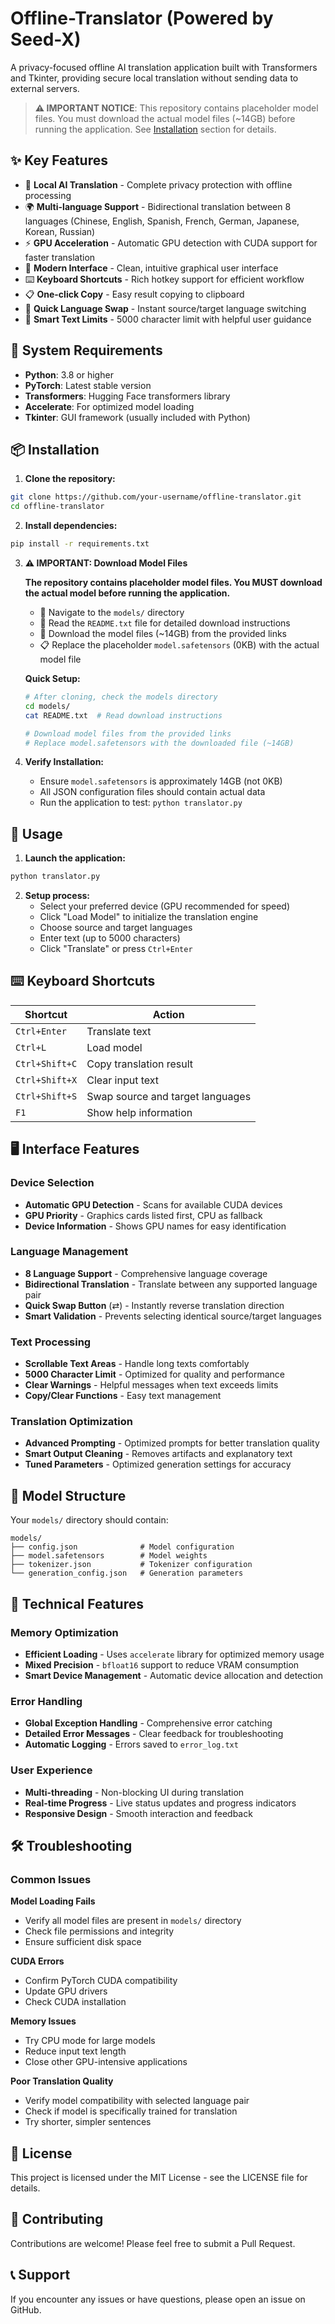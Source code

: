 # Offline-Translator (Powered by Seed-X)

A privacy-focused offline AI translation application built with Transformers and Tkinter, providing secure local translation without sending data to external servers.

> **⚠️ IMPORTANT NOTICE**: This repository contains placeholder model files. You must download the actual model files (~14GB) before running the application. See [Installation](#-installation) section for details.

## ✨ Key Features

- 🤖 **Local AI Translation** - Complete privacy protection with offline processing
- 🌍 **Multi-language Support** - Bidirectional translation between 8 languages (Chinese, English, Spanish, French, German, Japanese, Korean, Russian)
- ⚡ **GPU Acceleration** - Automatic GPU detection with CUDA support for faster translation
- 🎨 **Modern Interface** - Clean, intuitive graphical user interface
- ⌨️ **Keyboard Shortcuts** - Rich hotkey support for efficient workflow
- 📋 **One-click Copy** - Easy result copying to clipboard
- 🔄 **Quick Language Swap** - Instant source/target language switching
- 📏 **Smart Text Limits** - 5000 character limit with helpful user guidance

## 🔧 System Requirements

- **Python**: 3.8 or higher
- **PyTorch**: Latest stable version
- **Transformers**: Hugging Face transformers library
- **Accelerate**: For optimized model loading
- **Tkinter**: GUI framework (usually included with Python)

## 📦 Installation

1. **Clone the repository:**
```bash
git clone https://github.com/your-username/offline-translator.git
cd offline-translator
```

2. **Install dependencies:**
```bash
pip install -r requirements.txt
```

3. **⚠️ IMPORTANT: Download Model Files**
   
   **The repository contains placeholder model files. You MUST download the actual model before running the application.**
   
   - 📁 Navigate to the `models/` directory
   - 📖 Read the `README.txt` file for detailed download instructions
   - 🔗 Download the model files (~14GB) from the provided links
   - 📋 Replace the placeholder `model.safetensors` (0KB) with the actual model file
   
   **Quick Setup:**
   ```bash
   # After cloning, check the models directory
   cd models/
   cat README.txt  # Read download instructions
   
   # Download model files from the provided links
   # Replace model.safetensors with the downloaded file (~14GB)
   ```

4. **Verify Installation:**
   - Ensure `model.safetensors` is approximately 14GB (not 0KB)
   - All JSON configuration files should contain actual data
   - Run the application to test: `python translator.py`

## 🚀 Usage

1. **Launch the application:**
```bash
python translator.py
```

2. **Setup process:**
   - Select your preferred device (GPU recommended for speed)
   - Click "Load Model" to initialize the translation engine
   - Choose source and target languages
   - Enter text (up to 5000 characters)
   - Click "Translate" or press `Ctrl+Enter`

## ⌨️ Keyboard Shortcuts

| Shortcut | Action |
|----------|--------|
| `Ctrl+Enter` | Translate text |
| `Ctrl+L` | Load model |
| `Ctrl+Shift+C` | Copy translation result |
| `Ctrl+Shift+X` | Clear input text |
| `Ctrl+Shift+S` | Swap source and target languages |
| `F1` | Show help information |

## 🖥️ Interface Features

### Device Selection
- **Automatic GPU Detection** - Scans for available CUDA devices
- **GPU Priority** - Graphics cards listed first, CPU as fallback
- **Device Information** - Shows GPU names for easy identification

### Language Management
- **8 Language Support** - Comprehensive language coverage
- **Bidirectional Translation** - Translate between any supported language pair
- **Quick Swap Button** (⇄) - Instantly reverse translation direction
- **Smart Validation** - Prevents selecting identical source/target languages

### Text Processing
- **Scrollable Text Areas** - Handle long texts comfortably
- **5000 Character Limit** - Optimized for quality and performance
- **Clear Warnings** - Helpful messages when text exceeds limits
- **Copy/Clear Functions** - Easy text management

### Translation Optimization
- **Advanced Prompting** - Optimized prompts for better translation quality
- **Smart Output Cleaning** - Removes artifacts and explanatory text
- **Tuned Parameters** - Optimized generation settings for accuracy

## 📁 Model Structure

Your `models/` directory should contain:

```
models/
├── config.json              # Model configuration
├── model.safetensors        # Model weights
├── tokenizer.json           # Tokenizer configuration
└── generation_config.json   # Generation parameters
```

## 🔧 Technical Features

### Memory Optimization
- **Efficient Loading** - Uses `accelerate` library for optimized memory usage
- **Mixed Precision** - `bfloat16` support to reduce VRAM consumption
- **Smart Device Management** - Automatic device allocation and detection

### Error Handling
- **Global Exception Handling** - Comprehensive error catching
- **Detailed Error Messages** - Clear feedback for troubleshooting
- **Automatic Logging** - Errors saved to `error_log.txt`

### User Experience
- **Multi-threading** - Non-blocking UI during translation
- **Real-time Progress** - Live status updates and progress indicators
- **Responsive Design** - Smooth interaction and feedback

## 🛠️ Troubleshooting

### Common Issues

**Model Loading Fails**
- Verify all model files are present in `models/` directory
- Check file permissions and integrity
- Ensure sufficient disk space

**CUDA Errors**
- Confirm PyTorch CUDA compatibility
- Update GPU drivers
- Check CUDA installation

**Memory Issues**
- Try CPU mode for large models
- Reduce input text length
- Close other GPU-intensive applications

**Poor Translation Quality**
- Verify model compatibility with selected language pair
- Check if model is specifically trained for translation
- Try shorter, simpler sentences

## 📄 License

This project is licensed under the MIT License - see the LICENSE file for details.

## 🤝 Contributing

Contributions are welcome! Please feel free to submit a Pull Request.

## 📞 Support

If you encounter any issues or have questions, please open an issue on GitHub.